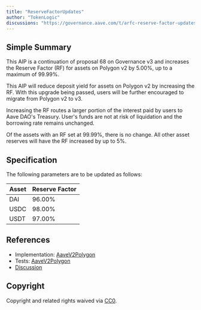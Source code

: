 ```yaml
---
title: "ReserveFactorUpdates"
author: "TokenLogic"
discussions: "https://governance.aave.com/t/arfc-reserve-factor-updates-polygon-aave-v2/13937/20"
---
```


## Simple Summary

This AIP is a continuation of proposal 68 on Governance v3 and increases the Reserve Factor (RF) for assets on Polygon v2 by 5.00%, up to a maximum of 99.99%.

This AIP will reduce deposit yield for assets on Polygon v2 by increasing the RF. With this upgrade being passed, users will be further encouraged to migrate from Polygon v2 to v3.

Increasing the RF routes a larger portion of the interest paid by users to Aave DAO's Treasury. User's funds are not at risk of liquidation and the borrowing rate remains unchanged.

Of the assets with an RF set at 99.99%, there is no change. All other asset reserves will have the RF increased by up to 5%.

## Specification

The following parameters are to be updated as follows:

| Asset | Reserve Factor |
| ----- | -------------- |
| DAI   | 96.00%         |
| USDC  | 98.00%         |
| USDT  | 97.00%         |

## References

- Implementation: [AaveV2Polygon](https://github.com/bgd-labs/aave-proposals-v3/blob/main/src/20240412_AaveV2Polygon_ReserveFactorUpdates/AaveV2Polygon_ReserveFactorUpdates_20240412.sol)
- Tests: [AaveV2Polygon](https://github.com/bgd-labs/aave-proposals-v3/blob/main/src/20240412_AaveV2Polygon_ReserveFactorUpdates/AaveV2Polygon_ReserveFactorUpdates_20240412.t.sol)
- [Discussion](https://governance.aave.com/t/arfc-reserve-factor-updates-polygon-aave-v2/13937/20)

## Copyright

Copyright and related rights waived via [CC0](https://creativecommons.org/publicdomain/zero/1.0/).
